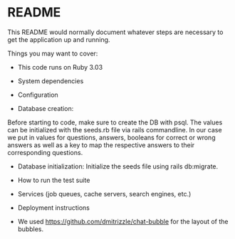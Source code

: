 # README

This README would normally document whatever steps are necessary to get the
application up and running.

Things you may want to cover:

* This code runs on Ruby 3.03

* System dependencies

* Configuration

* Database creation:

Before starting to code, make sure to create the DB with psql. 
The values can be initialized with the seeds.rb file via rails commandline.
In our case we put in values for questions, answers, booleans for correct 
or wrong answers as well as a key to map the respective answers to their corresponding questions.


* Database initialization:
Initialize the seeds file using rails db:migrate.

* How to run the test suite

* Services (job queues, cache servers, search engines, etc.)

* Deployment instructions

* We used https://github.com/dmitrizzle/chat-bubble for the layout of the bubbles.
